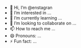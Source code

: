 - 👋 Hi, I’m @enstagran
- 👀 I’m interested in ...
- 🌱 I’m currently learning ...
- 💞️ I’m looking to collaborate on ...
- 📫 How to reach me ...
- 😄 Pronouns: ...
- ⚡ Fun fact: ...

<!---
enstagran/enstagran is a ✨ special ✨ repository because its `README.md` (this file) appears on your GitHub profile.
You can click the Preview link to take a look at your changes.
--->

